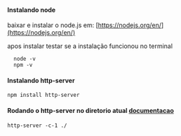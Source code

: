 #### Instalando node

baixar e instalar o node.js em: [https://nodejs.org/en/](https://nodejs.org/en/)

apos instalar testar se a instalação funcionou no terminal

```terminal
  node -v
  npm -v
```

#### Instalando http-server

```terminal
npm install http-server
```

#### Rodando o http-server no diretorio atual [documentacao](https://github.com/http-party/http-server)

```terminal
http-server -c-1 ./
```
